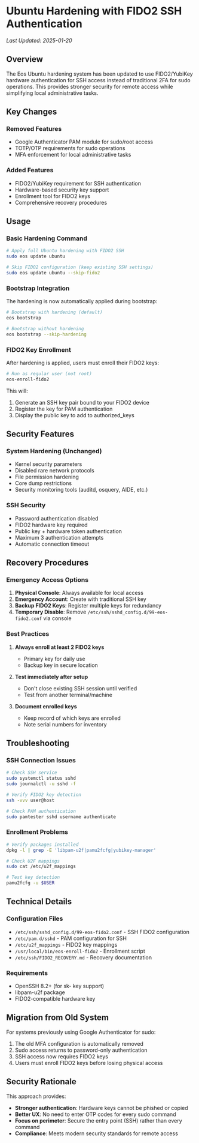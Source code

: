 # Ubuntu Hardening with FIDO2 SSH Authentication

*Last Updated: 2025-01-20*

## Overview

The Eos Ubuntu hardening system has been updated to use FIDO2/YubiKey hardware authentication for SSH access instead of traditional 2FA for sudo operations. This provides stronger security for remote access while simplifying local administrative tasks.

## Key Changes

### Removed Features
- Google Authenticator PAM module for sudo/root access
- TOTP/OTP requirements for sudo operations
- MFA enforcement for local administrative tasks

### Added Features
- FIDO2/YubiKey requirement for SSH authentication
- Hardware-based security key support
- Enrollment tool for FIDO2 keys
- Comprehensive recovery procedures

## Usage

### Basic Hardening Command
```bash
# Apply full Ubuntu hardening with FIDO2 SSH
sudo eos update ubuntu

# Skip FIDO2 configuration (keep existing SSH settings)
sudo eos update ubuntu --skip-fido2
```

### Bootstrap Integration
The hardening is now automatically applied during bootstrap:
```bash
# Bootstrap with hardening (default)
eos bootstrap

# Bootstrap without hardening
eos bootstrap --skip-hardening
```

### FIDO2 Key Enrollment
After hardening is applied, users must enroll their FIDO2 keys:
```bash
# Run as regular user (not root)
eos-enroll-fido2
```

This will:
1. Generate an SSH key pair bound to your FIDO2 device
2. Register the key for PAM authentication
3. Display the public key to add to authorized_keys

## Security Features

### System Hardening (Unchanged)
- Kernel security parameters
- Disabled rare network protocols
- File permission hardening
- Core dump restrictions
- Security monitoring tools (auditd, osquery, AIDE, etc.)

### SSH Security
- Password authentication disabled
- FIDO2 hardware key required
- Public key + hardware token authentication
- Maximum 3 authentication attempts
- Automatic connection timeout

## Recovery Procedures

### Emergency Access Options

1. **Physical Console**: Always available for local access
2. **Emergency Account**: Create with traditional SSH key
3. **Backup FIDO2 Keys**: Register multiple keys for redundancy
4. **Temporary Disable**: Remove `/etc/ssh/sshd_config.d/99-eos-fido2.conf` via console

### Best Practices

1. **Always enroll at least 2 FIDO2 keys**
   - Primary key for daily use
   - Backup key in secure location

2. **Test immediately after setup**
   - Don't close existing SSH session until verified
   - Test from another terminal/machine

3. **Document enrolled keys**
   - Keep record of which keys are enrolled
   - Note serial numbers for inventory

## Troubleshooting

### SSH Connection Issues
```bash
# Check SSH service
sudo systemctl status sshd
sudo journalctl -u sshd -f

# Verify FIDO2 key detection
ssh -vvv user@host

# Check PAM authentication
sudo pamtester sshd username authenticate
```

### Enrollment Problems
```bash
# Verify packages installed
dpkg -l | grep -E 'libpam-u2f|pamu2fcfg|yubikey-manager'

# Check U2F mappings
sudo cat /etc/u2f_mappings

# Test key detection
pamu2fcfg -u $USER
```

## Technical Details

### Configuration Files
- `/etc/ssh/sshd_config.d/99-eos-fido2.conf` - SSH FIDO2 configuration
- `/etc/pam.d/sshd` - PAM configuration for SSH
- `/etc/u2f_mappings` - FIDO2 key mappings
- `/usr/local/bin/eos-enroll-fido2` - Enrollment script
- `/etc/ssh/FIDO2_RECOVERY.md` - Recovery documentation

### Requirements
- OpenSSH 8.2+ (for sk- key support)
- libpam-u2f package
- FIDO2-compatible hardware key

## Migration from Old System

For systems previously using Google Authenticator for sudo:
1. The old MFA configuration is automatically removed
2. Sudo access returns to password-only authentication
3. SSH access now requires FIDO2 keys
4. Users must enroll FIDO2 keys before losing physical access

## Security Rationale

This approach provides:
- **Stronger authentication**: Hardware keys cannot be phished or copied
- **Better UX**: No need to enter OTP codes for every sudo command
- **Focus on perimeter**: Secure the entry point (SSH) rather than every command
- **Compliance**: Meets modern security standards for remote access